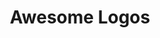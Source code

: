 ---
codehost: https://github.com/https://github.com/VectorLogoZone/awesome-logos
images:
- awesomelogos-ar21.svg
- awesomelogos-horizontal.svg
- awesomelogos-icon.svg
- awesomelogos-tile.svg
logohandle: awesomelogos
sort: awesomelogos
title: Awesome Logos
twitter: https://x.com/AwesomeSvgLogos
website: https://www.awesomelogos.org/
---